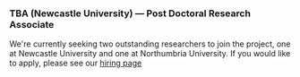 ### TBA (Newcastle University) — Post Doctoral Research Associate

We're currently seeking two outstanding researchers to join the project, one at Newcastle University and one at Northumbria University. If you would like to apply, please see our [hiring page](/news/hiring/) 
